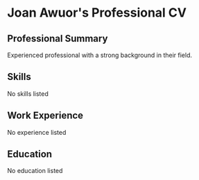 # Joan Awuor's Professional CV

## Professional Summary
Experienced professional with a strong background in their field.

## Skills
No skills listed

## Work Experience
No experience listed

## Education
No education listed